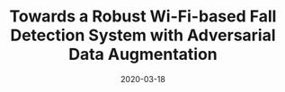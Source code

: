 ---
title: "Towards a Robust Wi-Fi-based Fall Detection System with Adversarial Data Augmentation"
collection: publications
permalink: /publication/2020-03-18-ciss2020
excerpt: ''
date: 2020-03-18
venue: 'The 54th Annual Conference on Information Sciences and Systems 2020'
paperurl: 'https://ieeexplore.ieee.org/abstract/document/9086250'
citation: 'Tuan-Duy Nguyen, Huu-Nghia H. Nguyen (2020). &quot;Towards a Robust Wi-Fi-based Fall Detection System with Adversarial Data Augmentation&quot; <i>CISS 2020</i>. 1(1).'
---